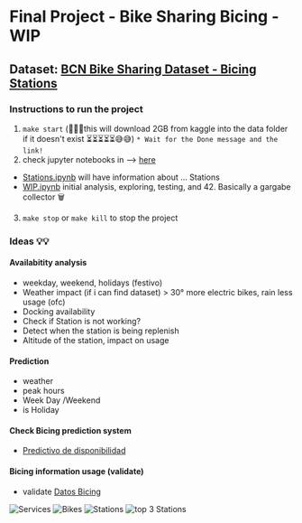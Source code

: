 # Final Project - Bike Sharing Bicing - WIP

## Dataset: [BCN Bike Sharing Dataset - Bicing Stations](https://www.kaggle.com/datasets/edomingo/bicing-stations-dataset-bcn-bike-sharing)

### Instructions to run the project
1. `make start`
(🚨🚨🚨this will download 2GB from kaggle into the data folder if it doesn't exist ⏳⏳⏳⏳⏳😅😅)
```* Wait for the Done message and the link!```
2. check jupyter notebooks in --> [here](http://localhost:1111/lab?)
* [Stations.ipynb](http://localhost:1111/lab/tree/work/exploratory/stations.ipynb) will have information about ... Stations
* [WIP.ipynb](http://localhost:1111/lab/tree/work/exploratory/wip.ipynb) initial analysis, exploring, testing, and 42. Basically a gargabe collector 
🗑️ 
3. `make stop` or `make kill` to stop the project


### Ideas 💡💡
#### Availabitity analysis 
* weekday, weekend, holidays (festivo)
* Weather impact (if i can find dataset) > 30°  more electric bikes, rain less usage (ofc)
* Docking availability
* Check if Station is not working?
* Detect when the station is being replenish
* Altitude of the station, impact on usage

#### Prediction
* weather
* peak hours
* Week Day /Weekend
* is Holiday

#### Check Bicing prediction system
* [Predictivo de disponibilidad](https://bicing.barcelona/es/faqs-y-normas#reference2-10)

#### Bicing information usage (validate)

* validate [Datos Bicing](https://bicing.barcelona/es/datos-bicing##reference-1)

![Services](assets/bicing-3.png) ![Bikes](assets/bicing-2.png) ![Stations](assets/bicing-1.png) ![top 3 Stations](assets/bicing-0.png)
